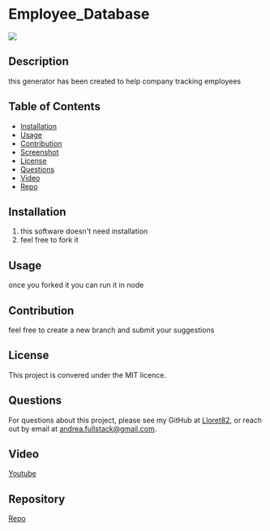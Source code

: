 # Employee_Database

![](https://img.shields.io/badge/licence-MIT-green)
## Description
this generator has been created to help company tracking employees 
## Table of Contents
* [Installation](#installation)
* [Usage](#usage)
* [Contribution](#contribution)
* [Screenshot](#screenshot)
* [License](#license)
* [Questions](#questions)
* [Video](#Video)
* [Repo](#Repository)


## Installation
1. this software doesn't need installation
2. feel free to fork it

## Usage
once you forked it you can run it in node

## Contribution
feel free to create a new branch and submit your suggestions

## License
This project is convered under the MIT licence.

## Questions
For questions about this project, please see my GitHub at [Lloret82](https://github.com/Lloret82), or reach out by email at andrea.fullstack@gmail.com.

## Video

[Youtube](https://youtu.be/ceOQC1Ae9lY)

## Repository

[Repo](https://github.com/Lloret82/Employee_Database)

